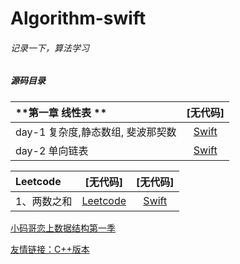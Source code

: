 Algorithm-swift
==


###### 记录一下，算法学习


##### 源码目录

| **第一章 线性表 ** | [无代码] | 
| :--- | :---: | 
| day-1 复杂度,静态数组, 斐波那契数 | [Swift](恋上数据结构/day1) 
| day-2 单向链表 | [Swift](恋上数据结构/day2) 



| **Leetcode** | [无代码] | [无代码] |
| :--- | :---: | :---: | 
| 1、两数之和 |[Leetcode](https://leetcode-cn.com/problems/two-sum)  |[Swift](LeetCode/) 



[小码哥恋上数据结构第一季](https://ke.qq.com/course/385223#term_id=100459236)

[友情链接：C++版本](https://github.com/BestiOSDev/MJ_DataStructures)


